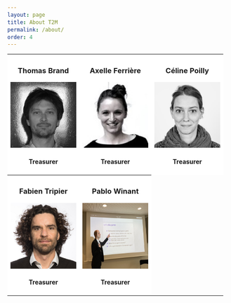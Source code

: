 ```yaml
---
layout: page
title: About T2M
permalink: /about/
order: 4
---
```


<table style="width:100%" >
  <tr>
	<th style="background-color: white">
		<h3 class="team-list-title">Thomas Brand </h3>
		<img src="/assets/img/ids/TB.jpg" width=150 height=150 alt="Thomas Brand">
		<h4>Treasurer </h4>		
	</th>
	<th style="background-color: white">
		<h3 class="team-list-title">Axelle Ferrière </h3>
		<img src="/assets/img/ids/AF.jpg" width=150  height=150 alt="Thomas Brand">
		<h4>Treasurer </h4>
	</th>
	<th style="background-color: white">
		<h3 class="team-list-title">Céline Poilly</h3>
		<img src="/assets/img/ids/CP.jpg" width=150  height=150 alt="Thomas Brand">
		<h4>Treasurer </h4>		
	</th>
  </tr>
  <tr>
	<th style="background-color: white">
		<h3 class="team-list-title">Fabien Tripier </h3>
		<img src="/assets/img/ids/FT.jpg" width=150  height=150 alt="Thomas Brand">
		<h4>Treasurer </h4>		
	</th>
	<th style="background-color: white">
		<h3 class="team-list-title">Pablo Winant </h3>
		<img src="/assets/img/ids/PW.jpg" width=150  height=150 alt="Thomas Brand">
		<h4>Treasurer </h4>		
	</th>
  </tr>
</table>

